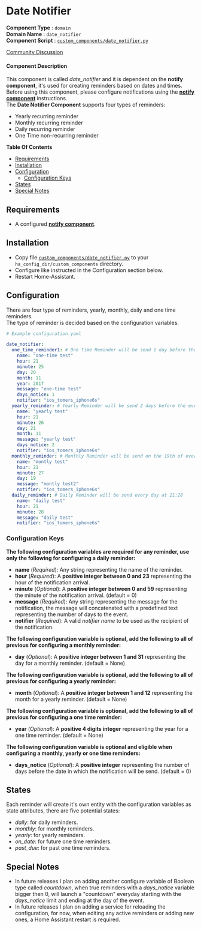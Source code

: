 # Date Notifier
**Component Type** : `domain`</br>
**Domain Name** : `date_notifier`</br>
**Component Script** : [`custom_components/date_notifier.py`](custom_components/date_notifier.py)</br>

[Community Discussion](https://community.home-assistant.io/t/custom-component-for-creating-yearly-monthly-daily-and-one-time-reminders/33097)</br>

#### Component Description
This component is called *date_notifier* and it is dependent on the **notify component**, it's used for creating reminders based on dates and times.</br>
Before using this component, please configure notifications using the [**notify component**](https://home-assistant.io/components/notify/) instructions.</br>
The **Date Notifier Component** supports four types of reminders:
- Yearly recurring reminder
- Monthly recurring reminder
- Daily recurring reminder
- One Time non-recurring reminder

**Table Of Contents**
- [Requirements](#requirements)
- [Installation](#installation)
- [Configuration](#configuration)
  - [Configuration Keys](#configuration-keys)
- [States](#states)
- [Special Notes](#special-notes)

## Requirements
- A configured [**notify component**](https://home-assistant.io/components/notify/).

## Installation
- Copy file [`custom_components/date_notifier.py`](custom_components/date_notifier.py) to your `ha_config_dir/custom_components` directory.
- Configure like instructed in the Configuration section below.
- Restart Home-Assistant.

## Configuration
There are four type of reminders, yearly, monthly, daily and one time reminders.</br>
The type of reminder is decided based on the configuration variables.</br>

```yaml
# Example configuration.yaml

date_notifier:
  one_time_reminder1: # One Time Reminder will be send 1 day before the event date, on date 2017-11-19 at 21:25
    name: "one-time test"
    hour: 21
    minute: 25
    day: 20
    month: 11
    year: 2017
    message: "one-time test"
    days_notice: 1
    notifier: "ios_tomers_iphone6s"
  yearly_reminder: # Yearly Reminder will be send 2 days before the event date every year, on November 19th at 21:26
    name: "yearly test"
    hour: 21
    minute: 26
    day: 21
    month: 11
    message: "yearly test"
    days_notice: 2
    notifier: "ios_tomers_iphone6s"
  monthly_reminder: # Monthly Reminder will be send on the 19th of every month at 21:27
    name: "montly test"
    hour: 21
    minute: 27
    day: 19
    message: "montly test2"
    notifier: "ios_tomers_iphone6s"
  daily_reminder: # Daily Reminder will be send every day at 21:28
    name: "daily test"
    hour: 21
    minute: 28
    message: "daily test"
    notifier: "ios_tomers_iphone6s"
```

### Configuration Keys
**The following configuration variables are required for any reminder, use only the following for configuring a daily reminder:**
- **name** (*Required*): Any string representing the name of the reminder.
- **hour** (*Required*): A **positive integer between 0 and 23** representing the hour of the notification arrival.
- **minute** (*Optional*): A **positive integer between 0 and 59** representing the minute of the notification arrival. (default = 0)
- **message** (*Required*): Any string representing the message for the notification, the message will concatenated with a predefined text representing the number of days to the event.
- **notifier** (*Required*): A valid *notifier name* to be used as the recipient of the notification.

**The following configuration variable is optional, add the following to all of previous for configuring a monthly reminder:**
- **day** (*Optional*): A **positive integer between 1 and 31** representing the day for a monthly reminder. (default = None)

**The following configuration variable is optional, add the following to all of previous for configuring a yearly reminder:**
- **month** (*Optional*): A **positive integer between 1 and 12** representing the month for a yearly reminder. (default = None)

**The following configuration variable is optional, add the following to all of previous for configuring a one time reminder:**
- **year** (*Optional*):  A **positive 4 digits integer** representing the year for a one time reminder. (default = None)

**The following configuration variable is optional and eligible when configuring a monthly, yearly or one time reminders:**
- **days_notice** (*Optional*): A **positive integer** representing the number of days before the date in which the notification will be send. (default = 0)

## States
Each reminder will create it's own entity with the configuration variables as state attributes, there are five potential states:
- *daily*: for daily reminders.
- *monthly*: for monthly reminders.
- *yearly*: for yearly reminders.
- *on_date*: for future one time reminders.
- *past_due*: for past one time reminders.

## Special Notes
- In future releases I plan on adding another configure variable of Boolean type called *countdown*, when true reminders with a *days_notice* variable bigger then 0, will launch a "countdown" everyday starting with the *days_notice* limit and ending at the day of the event.
- In future releases I plan on adding a service for reloading the configuration, for now, when editing any active reminders or adding new ones, a Home Assistant restart is required.
